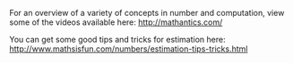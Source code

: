 For an overview of a variety of concepts in number and computation, view some of the videos available here: http://mathantics.com/

You can get some good tips and tricks for estimation here:  http://www.mathsisfun.com/numbers/estimation-tips-tricks.html
